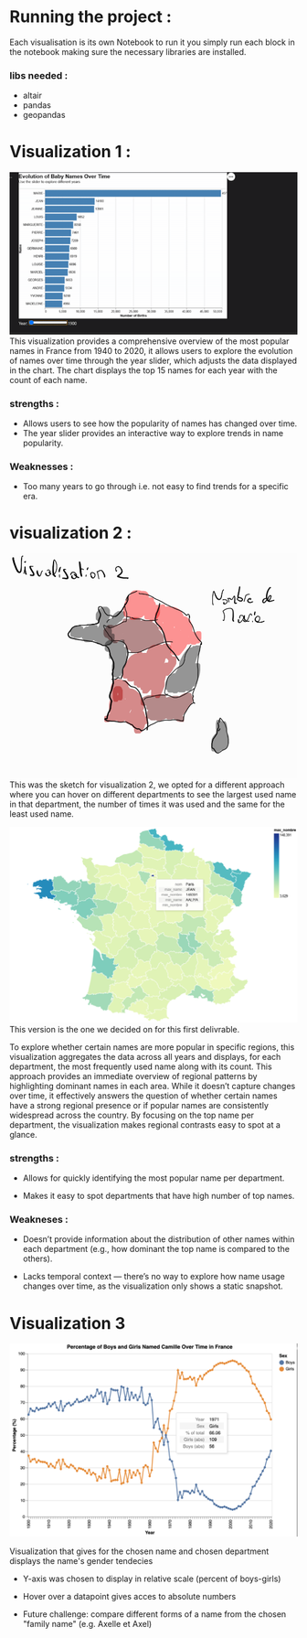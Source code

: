 # Running the project :
Each visualisation is its own Notebook to run it you simply run each block in the notebook making sure the necessary libraries are installed.
### libs needed :
- altair
- pandas
- geopandas

# Visualization 1 :
![alt text](media/visua1-version1.0.gif)
This visualization provides a comprehensive overview of the most popular names in France from 1940 to 2020, it allows users to explore the evolution of names over time through the year slider, which adjusts the data displayed in the chart. The chart displays the top 15 names for each year with the count of each name.

### strengths :
- Allows users to see how the popularity of names has changed over time.
- The year slider provides an interactive way to explore trends in name popularity.
### Weaknesses :
- Too many years to go through i.e. not easy to find trends for a specific era.

# visualization 2 :
![alt text](media/visua2-sketch.png)
This was the sketch for visualization 2, we opted for a different approach where you can hover on different departments to see the largest used name in that department, the number of times it was used and the same for the least used name.

![alt text](media/visua2-version1.0.png)
This version is the one we decided on for this first delivrable.

To explore whether certain names are more popular in specific regions, this visualization aggregates the data across all years and displays, for each department, the most frequently used name along with its count. This approach provides an immediate overview of regional patterns by highlighting dominant names in each area. While it doesn’t capture changes over time, it effectively answers the question of whether certain names have a strong regional presence or if popular names are consistently widespread across the country. By focusing on the top name per department, the visualization makes regional contrasts easy to spot at a glance.
### strengths :
- Allows for quickly identifying the most popular name per department.

- Makes it easy to spot departments that have high number of top names.

### Weakneses :
- Doesn’t provide information about the distribution of other names within each department (e.g., how dominant the top name is compared to the others).

- Lacks temporal context — there’s no way to explore how name usage changes over time, as the visualization only shows a static snapshot.


# Visualization 3
![alt text](media/Visualization3-name-sex.png)

Visualization that gives for the chosen name and chosen department displays the name's gender tendecies 
- Y-axis was chosen to display in relative scale (percent of boys-girls) 
- Hover over a datapoint gives acces to absolute numbers

- Future challenge: compare different forms of a name from the chosen "family name" (e.g. Axelle et Axel) 

